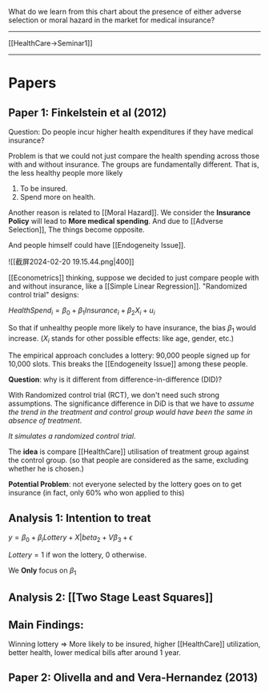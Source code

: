 What do we learn from this chart about the presence of either adverse selection or moral hazard in the market for medical insurance? 


---

[[HealthCare->Seminar1]]


---

# Papers

## Paper 1: Finkelstein et al (2012)

Question: Do people incur higher health expenditures if they have medical insurance?

Problem is that we could not just compare the health spending across those with and without insurance. The groups are fundamentally different. That is, the less healthy people more likely 

1. To be insured.
2. Spend more on health.

Another reason is related to [[Moral Hazard]]. We consider the **Insurance Policy** will lead to **More medical spending**. And due to [[Adverse Selection]], The things become opposite.

And people himself could have [[Endogeneity Issue]].

![[截屏2024-02-20 19.15.44.png|400]]

[[Econometrics]] thinking, suppose we decided to just compare people with and without insurance, like a [[Simple Linear Regression]]. "Randomized control trial" designs: 

$HealthSpend_{i}= \beta_{0}+\beta_{1}Insurance_{i}+\beta_{2}X_{i}+u_{i}$

So that if unhealthy people more likely to have insurance, the bias $\beta_{1}$ would increase. ($X_i$ stands for  other possible effects: like age, gender, etc.)

The empirical approach concludes a lottery: 90,000 people signed up for 10,000 slots. This breaks the [[Endogeneity Issue]] among these people.

**Question**: why is it different from difference-in-difference (DID)?

With Randomized control trial (RCT), we don't need such strong assumptions. The significance difference in DiD is that we have to *assume the trend in the treatment and control group would have been the same in absence of treatment*.

*It simulates a randomized control trial*. 

The **idea** is compare [[HealthCare]] utilisation of treatment group against the control group. (so that people are considered as the same, excluding whether he is chosen.)

**Potential Problem**: not everyone selected by the lottery goes on to get insurance (in fact, only 60% who won applied to this)

## Analysis 1: Intention to treat 

$y = \beta_{0}+\beta_{i}Lottery +X|beta_{2}+V\beta_{3}+\epsilon$

$Lottery = 1$ if won the lottery, 0 otherwise.

We **Only** focus on $\beta_1$

## Analysis 2: [[Two Stage Least Squares]]


## Main Findings:

Winning lottery => More likely to be insured, higher [[HealthCare]]  utilization, better health, lower medical bills after around 1 year.


## Paper 2: Olivella and and Vera-Hernandez (2013)



